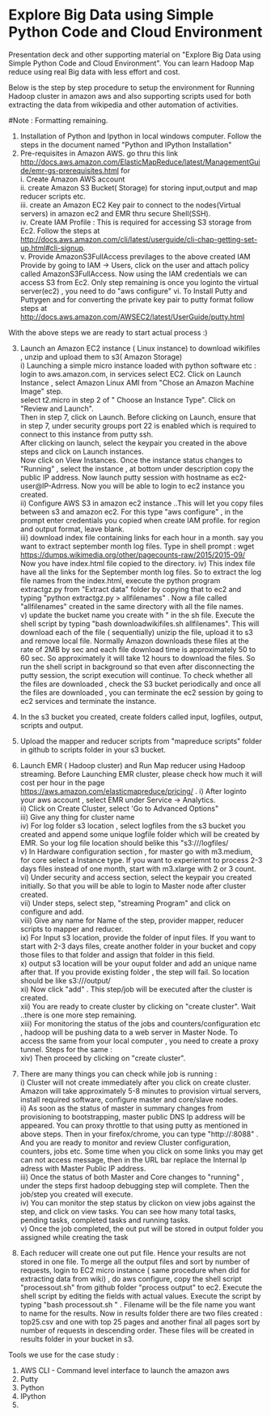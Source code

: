 # Explore Big Data using Simple Python Code and Cloud Environment
Presentation deck and other supporting material on "Explore Big Data using Simple Python Code and Cloud Environment". 
You can learn Hadoop Map reduce using real Big data with less effort and cost. 

Below is the step by step procedure to setup the environment for Running Hadoop cluster in amazon aws and also supporting scripts used for both extracting the data from wikipedia and other automation of activities.

#Note : Formatting remaining. 

1) Installation of Python and Ipython in local windows computer. Follow the steps in the document named "Python and IPython Installation"  
2) Pre-requisites in Amazon AWS.
   go thru this link http://docs.aws.amazon.com/ElasticMapReduce/latest/ManagementGuide/emr-gs-prerequisites.html for  
   i. Create Amazon AWS account  
   ii. create Amazon S3 Bucket( Storage) for storing input,output and map reducer scripts etc.    
   iii. create an Amazon EC2 Key pair to connect to the nodes(Virtual servers)  in amazon ec2 and EMR thru secure Shell(SSH).  
   iv. Create IAM Profile : This is required for accessing S3 storage from Ec2. Follow the steps at  http://docs.aws.amazon.com/cli/latest/userguide/cli-chap-getting-set-up.html#cli-signup.  
    v. Provide AmazonS3FullAccess previlages to the above created IAM Provide by going to IAM -> Users, click on the user and   attach policy called AmazonS3FullAccess. Now using the IAM credentials we can access S3 from Ec2. Only step remaining is once  you loginto the virtual server(ec2) , you need to do "aws configure" 
    vi. To Install Putty and Puttygen  and for converting the private key pair to putty format follow steps at  http://docs.aws.amazon.com/AWSEC2/latest/UserGuide/putty.html  

With the above steps we are ready to start actual process :)  

3) Launch an Amazon EC2 instance ( Linux instance) to download wikifiles , unzip and upload them to s3( Amazon Storage)  
  i) Launching a simple micro instance loaded with python software etc : login to aws.amazon.com, in services select EC2. Click on Launch Instance , select Amazon Linux AMI from "Chose an Amazon Machine Image" step.   
  select t2.micro in step 2 of " Choose an Instance Type". Click on "Review and Launch".   
  Then in step 7, click on Launch. Before clicking on Launch, ensure that in step 7, under security groups port 22 is enabled   which is required to connect to this instance from putty ssh.  
  After clicking on launch, select the keypair you created in the above steps and click on Launch instances.   
  Now click on View Instances. Once the instance status changes to "Running" , select the instance , at bottom under       description copy the public IP address. 
Now launch putty session with hostname as ec2-user@IP-Adrress. Now you will be able to login to ec2 instance you created.   
  ii) Configure AWS S3 in amazon ec2 instance  ..This will let you copy files between s3 and amazon ec2. 
    For this type "aws configure" , in the prompt enter credentials you copied when create IAM profile. for region and output format, leave blank.  
  iii) download index file containing links for each hour in  a month.  say you want to extract september month log files. Type in shell prompt : wget https://dumps.wikimedia.org/other/pagecounts-raw/2015/2015-09/   
    Now you have index.html file copied to the directory. 
   iv) This index file have all the links for the September month log files. So to extract the log file names from the index.html, execute the python program extractgz.py from "Extract data" folder by copying that to ec2 and typing "python extractgz.py > allfilenames" . Now a file called "allfilenames" created in the same directory with all the file names.  
   v) update the bucket name you create with <your buckethere> " in the sh file. Execute the shell script by typing "bash downloadwikifiles.sh allfilenames". This will download each of the file ( sequentially) unizip the file, upload it to s3 and remove local file.  Normally Amazon downloads these files at the rate of 2MB by sec and each file download time is approximately 50 to 60 sec. So approximately it will take 12 hours to download the files. So run the shell script in background so that even after disconnecting the putty session, the script execution will continue. To check whether all the files are downloaded , check the S3 bucket periodically and once all the files are downloaded , you can terminate the ec2 session by going to ec2 services and terminate the instance.  

4) In the s3 bucket you created, create folders called input, logfiles, output, scripts and output. 
3) Upload the mapper and reducer scripts from "mapreduce scripts" folder in github to scripts folder in your s3 bucket.
5) Launch EMR ( Hadoop cluster) and Run Map reducer using Hadoop streaming. 
 Before Launching EMR cluster, please check how much it will cost per hour in the page  https://aws.amazon.com/elasticmapreduce/pricing/ . 
  i) After loginto your aws account , select EMR under Service -> Analytics.   
  ii) Click on Create Cluster, select 'Go to Advanced Options"  
  iii) Give any thing for cluster name  
  iv) For log folder s3 location , select logfiles from the s3 bucket you created and append some unique logfile folder which will be created by EMR. So your log file location should belike this "s3://<yourbucket>/logfiles/<unique folder>  
  v) In Hardware configuration section , for master go with m3.medium, for core select a Instance type. If you want to experiemnt to process 2-3 days files instead of one month, start with m3.xlarge with 2 or 3 count.   
  vi) Under security and access section, select the keypair you created initially. So that you will be able to login to Master node after cluster created.   
   vii) Under steps, select step, "streaming Program" and click on configure and add.   
   viii) Give any name for Name of the step, provider mapper, reducer scripts to mapper and reducer.   
   ix) For Input s3 location, provide the folder of input files. If you want to start with 2-3 days files, create another folder in your bucket and copy those files to that folder and assign that folder in this field.   
   x) output s3 location will be your ouput folder and add an unique name after that. If you provide existing folder , the step will fail. So location should be like s3://<your bucket>/output/<New folder name>   
   xi) Now click "add" . This step/job will be executed after the cluster is created.   
   xii) You are ready to create cluster by clicking on "create cluster". Wait ..there is one more step remaining.   
   xiii) For monitoring the status of the jobs and counters/configuration etc , hadoop will be pushing data to a web server in Master Node. To access the same from your local computer , you need to create a proxy tunnel. Steps for the same :   
xiv) Then proceed by clicking on "create cluster".   
6) There are many things you can check while job is running :   
   i) Cluster will not create immediately after you click on create cluster. Amazon will take approximately 5-8 minutes to provision virtual servers, install required software, configure master and core/slave nodes.   
   ii) As soon as the status of master in summary changes from provisioning to bootstrapping, master public DNS Ip address will be appeared. You can proxy throttle to that using putty as mentioned in above steps. Then in your firefox/chrome, you can type "http://<Master Ip Address>:8088" . And you are ready to monitor and review Cluster configuration, counters, jobs etc. Some time when you click on some links you may get can not access message, then in the URL bar replace the Internal Ip adress with Master Public IP address.   
   iii) Once the status of both Master and Core changes to "running" , under the steps first hadoop debugging step will complete. Then the job/step you created will execute.   
   iv) You can monitor the step status by clickon on view jobs against the step, and click on view tasks. You can see how many total tasks, pending tasks, completed tasks and running tasks.   
   v) Once the job completed, the out put will be stored in output folder you assigned while creating the task   

6) Each reducer will create one out put file. Hence your results are not stored in one file. To merge all the output files and sort by number of requests, login to EC2 micro instance ( same procedure when did for extracting data from wiki) , do aws configure, copy the shell script "processout.sh" from github folder "process output" to ec2. 
Execute the shell script by editing the fields with actual values. 
Execute the script by typing "bash processout.sh <filename>" . Filename will be the file name you want to name for the results. 
Now in results folder there are two files created :  top25<filename>.csv and  one with top 25 pages and another final<filename> all pages sort by number of requests in descending order. These files will be created in results folder in your bucket in s3.

Tools we use for the case study : 
1) AWS CLI  - Command level interface to launch the amazon aws 
2) Putty 
3) Python 
4) IPython 
5) 


